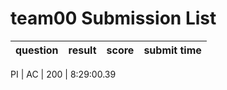 # team00 Submission List
question | result | score | submit time
----:|----:|-----:|----- 

PI | AC | 200 |  8:29:00.39 
